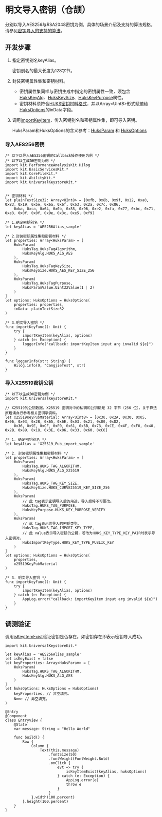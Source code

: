 # 明文导入密钥（仓颉）

分别以导入AES256与RSA2048密钥为例，具体的场景介绍及支持的算法规格，请参见[密钥导入的支持的算法](./cj-huks-key-import-overview.md#支持的算法)。

## 开发步骤

1. 指定密钥别名keyAlias。

    密钥别名的最大长度为128字节。

2. 封装密钥属性集和密钥材料。

    - 密钥属性集同样与密钥生成中指定的密钥属性一致，须包含[HuksKeyAlg](../../../../API_Reference/source_zh_cn/apis/UniversalKeystoreKit/cj-apis-security_huks.md#class-hukskeyalg)、[HuksKeySize](../../../../API_Reference/source_zh_cn/apis/UniversalKeystoreKit/cj-apis-security_huks.md#class-hukskeysize)、[HuksKeyPurpose](../../../../API_Reference/source_zh_cn/apis/UniversalKeystoreKit/cj-apis-security_huks.md#class-hukskeypurpose)属性。
    - 密钥材料须符合[HUKS密钥材料格式](./cj-huks-concepts.md#密钥材料格式)，并以Array\<UInt8>形式赋值给[HuksOptions](../../../../API_Reference/source_zh_cn/apis/UniversalKeystoreKit/cj-apis-security_huks.md#class-huksoptions)的inData字段。

3. 调用[importKeyItem](../../../../API_Reference/source_zh_cn/apis/UniversalKeystoreKit/cj-apis-security_huks.md#func-importkeyitemstring-huksoptions)，传入密钥别名和密钥属性集，即可导入密钥。

    HuksParam和HuksOptions的含义参考：[HuksParam](../../../../API_Reference/source_zh_cn/apis/UniversalKeystoreKit/cj-apis-security_huks.md#class-huksparam) 和 [HuksOptions](../../../../API_Reference/source_zh_cn/apis/UniversalKeystoreKit/cj-apis-security_huks.md#class-huksoptions)

### 导入AES256密钥

<!-- compile -->

```cangjie
/* 以下以导入AES256密钥的Callback操作使用为例 */
/* 以下以生成DH密钥为例 */
import kit.PerformanceAnalysisKit.Hilog
import kit.BasicServicesKit.*
import kit.CoreFileKit.*
import kit.AbilityKit.*
import kit.UniversalKeystoreKit.*


/* 密钥材料 */
let plainTextSize32: Array<UInt8> = [0xfb, 0x8b, 0x9f, 0x12, 0xa0, 0x83, 0x19, 0xbe, 0x6a, 0x6f, 0x63, 0x2a, 0x7c, 0x86,
    0xba, 0xca, 0x64, 0x0b, 0x88, 0x96, 0xe2, 0xfa, 0x77, 0xbc, 0x71, 0xe3, 0x0f, 0x0f, 0x9e, 0x3c, 0xe5, 0xf9]

/* 1.确定密钥别名 */
let keyAlias = 'AES256Alias_sample'

/* 2.封装密钥属性集和密钥材料 */
let properties: Array<HuksParam> = [
    HuksParam(
        HuksTag.HuksTagAlgorithm,
        HuksKeyAlg.HUKS_ALG_AES
    ),
    HuksParam(
        HuksTag.HuksTagKeySize,
        HuksKeySize.HUKS_AES_KEY_SIZE_256
    ),
    HuksParam(
        HuksTag.HuksTagPurpose,
        HuksParamValue.Uint32Value(1 | 2)
    )
]
let options: HuksOptions = HuksOptions(
    properties: properties,
    inData: plainTextSize32
)

/* 3.明文导入密钥 */
func importKeyFunc(): Unit {
    try {
        importKeyItem(keyAlias, options)
    } catch (e: Exception) {
        loggerInfo("callback: importKeyItem input arg invalid ${e}")
    }
}

func loggerInfo(str: String) {
    Hilog.info(0, "CangjieTest", str)
}
```

### 导入X25519密钥公钥

<!-- compile -->

```cangjie
/* 以下以生成DH密钥为例 */
import kit.UniversalKeystoreKit.*

// X25519的公钥数据。X25519 密钥对中的私钥和公钥都是 32 字节（256 位），关于算法原理请自行参考相关密钥学资料。
let x25519KeyPubMaterial: Array<UInt8> = [0x30, 0x2A, 0x30, 0x05, 0x06, 0x03, 0x2B, 0x65, 0x6E, 0x03, 0x21, 0x00, 0xD2,
    0x36, 0x9E, 0xCF, 0xF0, 0x61, 0x5B, 0x73, 0xCE, 0x4F, 0xF0, 0x40, 0x2B, 0x89, 0x18, 0x3E, 0x06, 0x33, 0x60, 0xC6]

/* 1. 确定密钥别名 */
let keyAlias = 'X25519_Pub_import_sample'

/* 2. 封装密钥属性集和密钥材料 */
let properties: Array<HuksParam> = [
    HuksParam(
        HuksTag.HUKS_TAG_ALGORITHM,
        HuksKeyAlg.HUKS_ALG_X25519
    ),
    HuksParam(
        HuksTag.HUKS_TAG_KEY_SIZE,
        HuksKeySize.HUKS_CURVE25519_KEY_SIZE_256
    ),
    HuksParam(
        // 此 tag表示密钥导入后的用途，导入后将不可更改。
        HuksTag.HUKS_TAG_PURPOSE,
        HuksKeyPurpose.HUKS_KEY_PURPOSE_VERIFY
    ),
    HuksParam(
        // 此 tag表示需导入的密钥类型。
        HuksTag.HUKS_TAG_IMPORT_KEY_TYPE,
        // 此 value表示导入密钥的公钥，若改为HUKS_KEY_TYPE_KEY_PAIR时表示导入密钥对。
        HuksImportKeyType.HUKS_KEY_TYPE_PUBLIC_KEY
    )
]
let options: HuksOptions = HuksOptions(
    properties,
    x25519KeyPubMaterial
)

/* 3. 明文导入密钥 */
func importKeyFunc(): Unit {
    try {
        importKeyItem(keyAlias, options)
    } catch (e: Exception) {
        AppLog.error("callback: importKeyItem input arg invalid ${e}")
    }
}
```

## 调测验证

调用[isKeyItemExist](../../../../API_Reference/source_zh_cn/apis/UniversalKeystoreKit/cj-apis-security_huks.md#func-iskeyitemexiststring-huksoptions)验证密钥是否存在，如密钥存在即表示密钥导入成功。

<!-- compile -->

```cangjie
import kit.UniversalKeystoreKit.*

let keyAlias = 'AES256Alias_sample'
let isKeyExist = false
let keyProperties: Array<HuksParam> = [
    HuksParam(
        HuksTag.HUKS_TAG_ALGORITHM,
        HuksKeyAlg.HUKS_ALG_AES
    )
]
let huksOptions: HuksOptions = HuksOptions(
    keyProperties, // 非空填充。
    None // 非空填充。
)

@Entry
@Component
class EntryView {
    @State
    var message: String = "Hello World"

    func build() {
        Row {
            Column {
                Text(this.message)
                    .fontSize(50)
                    .fontWeight(FontWeight.Bold)
                    .onClick {
                        evt => try {
                            isKeyItemExist(keyAlias, huksOptions)
                        } catch (e: Exception) {
                            AppLog.error(e)
                            throw e
                        }
                    }
            }.width(100.percent)
        }.height(100.percent)
    }
}
```
